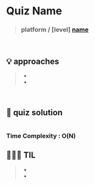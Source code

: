 # Quiz Name
> ### platform / [level] <a href = ""> name </a>

<br>

## 💡 approaches
>  - 
>  - 

<br>

## 🔑 quiz solution

```java
```
### Time Complexity : O(N)
## 👩🏻‍🏫 TIL
>  -
>  -
